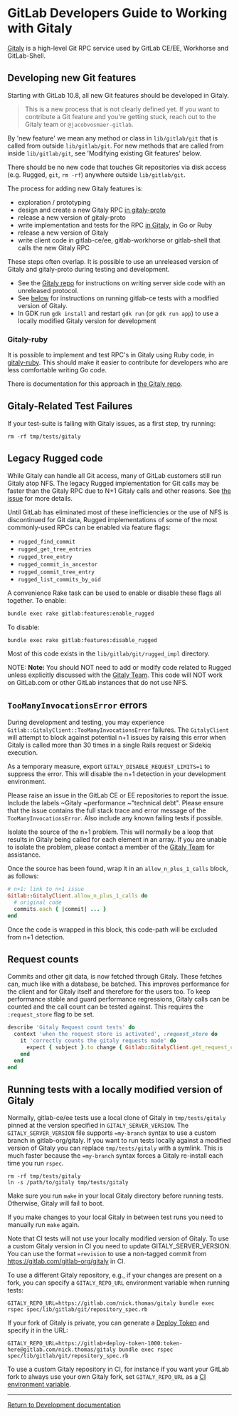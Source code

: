 # GitLab Developers Guide to Working with Gitaly

[Gitaly](https://gitlab.com/gitlab-org/gitaly) is a high-level Git RPC service used by GitLab CE/EE,
Workhorse and GitLab-Shell.

## Developing new Git features

Starting with GitLab 10.8, all new Git features should be developed in
Gitaly.

> This is a new process that is not clearly defined yet. If you want
to contribute a Git feature and you're getting stuck, reach out to the
Gitaly team or `@jacobvosmaer-gitlab`.

By 'new feature' we mean any method or class in `lib/gitlab/git` that is
called from outside `lib/gitlab/git`. For new methods that are called
from inside `lib/gitlab/git`, see 'Modifying existing Git features'
below.

There should be no new code that touches Git repositories via
disk access (e.g. Rugged, `git`, `rm -rf`) anywhere outside
`lib/gitlab/git`.

The process for adding new Gitaly features is:

- exploration / prototyping
- design and create a new Gitaly RPC [in gitaly-proto](https://gitlab.com/gitlab-org/gitaly-proto)
- release a new version of gitaly-proto
- write implementation and tests for the RPC [in Gitaly](https://gitlab.com/gitlab-org/gitaly), in Go or Ruby
- release a new version of Gitaly
- write client code in gitlab-ce/ee, gitlab-workhorse or gitlab-shell that calls the new Gitaly RPC

These steps often overlap. It is possible to use an unreleased version
of Gitaly and gitaly-proto during testing and development.

- See the [Gitaly repo](https://gitlab.com/gitlab-org/gitaly/blob/master/CONTRIBUTING.md#development-and-testing-with-a-custom-gitaly-proto) for instructions on writing server side code with an unreleased protocol.
- See [below](#running-tests-with-a-locally-modified-version-of-gitaly) for instructions on running gitlab-ce tests with a modified version of Gitaly.
- In GDK run `gdk install` and restart `gdk run` (or `gdk run app`) to use a locally modified Gitaly version for development

### Gitaly-ruby

It is possible to implement and test RPC's in Gitaly using Ruby code,
in
[gitaly-ruby](https://gitlab.com/gitlab-org/gitaly/tree/master/ruby).
This should make it easier to contribute for developers who are less
comfortable writing Go code.

There is documentation for this approach in [the Gitaly
repo](https://gitlab.com/gitlab-org/gitaly/blob/master/doc/ruby_endpoint.md).

## Gitaly-Related Test Failures

If your test-suite is failing with Gitaly issues, as a first step, try running:

```shell
rm -rf tmp/tests/gitaly
```

## Legacy Rugged code

While Gitaly can handle all Git access, many of GitLab customers still
run Gitaly atop NFS. The legacy Rugged implementation for Git calls may
be faster than the Gitaly RPC due to N+1 Gitaly calls and other
reasons. See [the
issue](https://gitlab.com/gitlab-org/gitlab-ce/issues/57317) for more
details.

Until GitLab has eliminated most of these inefficiencies or the use of
NFS is discontinued for Git data, Rugged implementations of some of the
most commonly-used RPCs can be enabled via feature flags:

* `rugged_find_commit`
* `rugged_get_tree_entries`
* `rugged_tree_entry`
* `rugged_commit_is_ancestor`
* `rugged_commit_tree_entry`
* `rugged_list_commits_by_oid`

A convenience Rake task can be used to enable or disable these flags
all together. To enable:

```sh
bundle exec rake gitlab:features:enable_rugged
```

To disable:

```sh
bundle exec rake gitlab:features:disable_rugged
```

Most of this code exists in the `lib/gitlab/git/rugged_impl` directory.

NOTE: **Note:** You should NOT need to add or modify code related to
Rugged unless explicitly discussed with the [Gitaly
Team](https://gitlab.com/groups/gl-gitaly/group_members). This code will
NOT work on GitLab.com or other GitLab instances that do not use NFS.

## `TooManyInvocationsError` errors

During development and testing, you may experience `Gitlab::GitalyClient::TooManyInvocationsError` failures.
The `GitalyClient` will attempt to block against potential n+1 issues by raising this error
when Gitaly is called more than 30 times in a single Rails request or Sidekiq execution.

As a temporary measure, export `GITALY_DISABLE_REQUEST_LIMITS=1` to suppress the error. This will disable the n+1 detection
in your development environment.

Please raise an issue in the GitLab CE or EE repositories to report the issue. Include the labels ~Gitaly
~performance ~"technical debt". Please ensure that the issue contains the full stack trace and error message of the
`TooManyInvocationsError`. Also include any known failing tests if possible.

Isolate the source of the n+1 problem. This will normally be a loop that results in Gitaly being called for each
element in an array. If you are unable to isolate the problem, please contact a member
of the [Gitaly Team](https://gitlab.com/groups/gl-gitaly/group_members) for assistance.

Once the source has been found, wrap it in an `allow_n_plus_1_calls` block, as follows:

```ruby
# n+1: link to n+1 issue
Gitlab::GitalyClient.allow_n_plus_1_calls do
  # original code
  commits.each { |commit| ... }
end
```

Once the code is wrapped in this block, this code-path will be excluded from n+1 detection.

## Request counts

Commits and other git data, is now fetched through Gitaly. These fetches can,
much like with a database, be batched. This improves performance for the client
and for Gitaly itself and therefore for the users too. To keep performance stable
and guard performance regressions, Gitaly calls can be counted and the call count
can be tested against. This requires the `:request_store` flag to be set.

```ruby
describe 'Gitaly Request count tests' do
  context 'when the request store is activated', :request_store do
    it 'correctly counts the gitaly requests made' do
      expect { subject }.to change { Gitlab::GitalyClient.get_request_count }.by(10)
    end
  end
end
```

## Running tests with a locally modified version of Gitaly

Normally, gitlab-ce/ee tests use a local clone of Gitaly in
`tmp/tests/gitaly` pinned at the version specified in
`GITALY_SERVER_VERSION`. The `GITALY_SERVER_VERSION` file supports
`=my-branch` syntax to use a custom branch in gitlab-org/gitaly. If
you want to run tests locally against a modified version of Gitaly you
can replace `tmp/tests/gitaly` with a symlink. This is much faster
because the `=my-branch` syntax forces a Gitaly re-install each time
you run `rspec`.

```shell
rm -rf tmp/tests/gitaly
ln -s /path/to/gitaly tmp/tests/gitaly
```

Make sure you run `make` in your local Gitaly directory before running
tests. Otherwise, Gitaly will fail to boot.

If you make changes to your local Gitaly in between test runs you need
to manually run `make` again.

Note that CI tests will not use your locally modified version of
Gitaly. To use a custom Gitaly version in CI you need to update
GITALY_SERVER_VERSION. You can use the format `=revision` to use a
non-tagged commit from https://gitlab.com/gitlab-org/gitaly in CI.

To use a different Gitaly repository, e.g., if your changes are present
on a fork, you can specify a `GITALY_REPO_URL` environment variable when
running tests:

```shell
GITALY_REPO_URL=https://gitlab.com/nick.thomas/gitaly bundle exec rspec spec/lib/gitlab/git/repository_spec.rb
```

If your fork of Gitaly is private, you can generate a [Deploy Token](../user/project/deploy_tokens/index.md)
and specify it in the URL:

```shell
GITALY_REPO_URL=https://gitlab+deploy-token-1000:token-here@gitlab.com/nick.thomas/gitaly bundle exec rspec spec/lib/gitlab/git/repository_spec.rb
```

To use a custom Gitaly repository in CI, for instance if you want your
GitLab fork to always use your own Gitaly fork, set `GITALY_REPO_URL`
as a [CI environment variable](../ci/variables/README.md#variables).

---

[Return to Development documentation](README.md)
